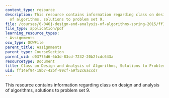 ```yaml
---
content_type: resource
description: This resource contains information regarding class on design and analysis
  of algorithms, solutions to problem set 9.
file: /courses/6-046j-design-and-analysis-of-algorithms-spring-2015/ff14ef9418b742bf99cfa9f52c6accd7_MIT6_046JS15_pset9sols.pdf
file_type: application/pdf
learning_resource_types:
- Assignments
ocw_type: OCWFile
parent_title: Assignments
parent_type: CourseSection
parent_uid: d03775d6-6b3d-83cd-7232-20b2fcdc643a
resourcetype: Document
title: Class on Design and Analysis of Algorithms, Solutions to Problem Set 9
uid: ff14ef94-18b7-42bf-99cf-a9f52c6accd7
---
```

This resource contains information regarding class on design and analysis of algorithms, solutions to problem set 9.

